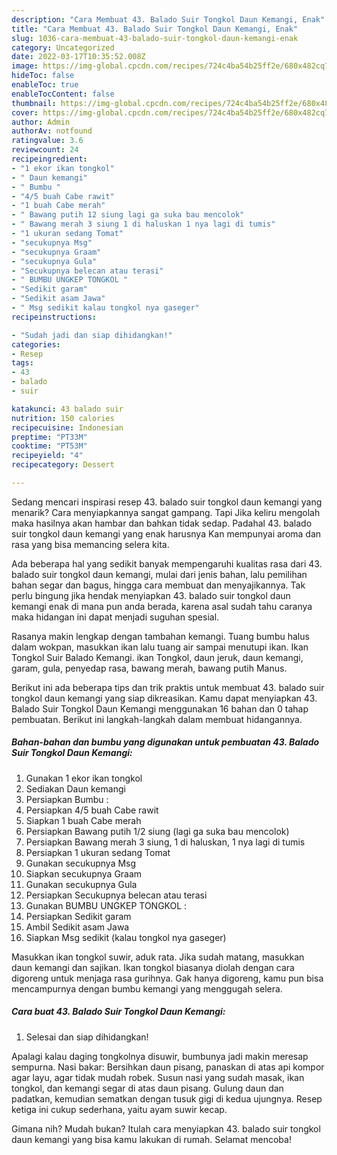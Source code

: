 ```yaml
---
description: "Cara Membuat 43. Balado Suir Tongkol Daun Kemangi, Enak"
title: "Cara Membuat 43. Balado Suir Tongkol Daun Kemangi, Enak"
slug: 1036-cara-membuat-43-balado-suir-tongkol-daun-kemangi-enak
category: Uncategorized
date: 2022-03-17T10:35:52.008Z
image: https://img-global.cpcdn.com/recipes/724c4ba54b25ff2e/680x482cq70/43-balado-suir-tongkol-daun-kemangi-foto-resep-utama.jpg
hideToc: false
enableToc: true
enableTocContent: false
thumbnail: https://img-global.cpcdn.com/recipes/724c4ba54b25ff2e/680x482cq70/43-balado-suir-tongkol-daun-kemangi-foto-resep-utama.jpg
cover: https://img-global.cpcdn.com/recipes/724c4ba54b25ff2e/680x482cq70/43-balado-suir-tongkol-daun-kemangi-foto-resep-utama.jpg
author: Admin
authorAv: notfound
ratingvalue: 3.6
reviewcount: 24
recipeingredient:
- "1 ekor ikan tongkol"
- " Daun kemangi"
- " Bumbu "
- "4/5 buah Cabe rawit"
- "1 buah Cabe merah"
- " Bawang putih 12 siung lagi ga suka bau mencolok"
- " Bawang merah 3 siung 1 di haluskan 1 nya lagi di tumis"
- "1 ukuran sedang Tomat"
- "secukupnya Msg"
- "secukupnya Graam"
- "secukupnya Gula"
- "Secukupnya belecan atau terasi"
- " BUMBU UNGKEP TONGKOL "
- "Sedikit garam"
- "Sedikit asam Jawa"
- " Msg sedikit kalau tongkol nya gaseger"
recipeinstructions:

- "Sudah jadi dan siap dihidangkan!"
categories:
- Resep
tags:
- 43
- balado
- suir

katakunci: 43 balado suir 
nutrition: 150 calories
recipecuisine: Indonesian
preptime: "PT33M"
cooktime: "PT53M"
recipeyield: "4"
recipecategory: Dessert

---
```



Sedang mencari inspirasi resep 43. balado suir tongkol daun kemangi yang menarik? Cara menyiapkannya sangat gampang. Tapi Jika keliru mengolah maka hasilnya akan hambar dan bahkan tidak sedap. Padahal 43. balado suir tongkol daun kemangi yang enak harusnya Kan mempunyai aroma dan rasa yang bisa memancing selera kita.


Ada beberapa hal yang sedikit banyak mempengaruhi kualitas rasa dari 43. balado suir tongkol daun kemangi, mulai dari jenis bahan, lalu pemilihan bahan segar dan bagus, hingga cara membuat dan menyajikannya. Tak perlu bingung jika hendak menyiapkan 43. balado suir tongkol daun kemangi enak di mana pun anda berada, karena asal sudah tahu caranya maka hidangan ini dapat menjadi suguhan spesial.

Rasanya makin lengkap dengan tambahan kemangi. Tuang bumbu halus dalam wokpan, masukkan ikan lalu tuang air sampai menutupi ikan. Ikan Tongkol Suir Balado Kemangi. ikan Tongkol, daun jeruk, daun kemangi, garam, gula, penyedap rasa, bawang merah, bawang putih Manus.


Berikut ini ada beberapa tips dan trik praktis untuk membuat 43. balado suir tongkol daun kemangi yang siap dikreasikan. Kamu dapat menyiapkan 43. Balado Suir Tongkol Daun Kemangi menggunakan 16 bahan dan 0 tahap pembuatan. Berikut ini langkah-langkah dalam membuat hidangannya.

<!--inarticleads1-->

##### Bahan-bahan dan bumbu yang digunakan untuk pembuatan 43. Balado Suir Tongkol Daun Kemangi:

1. Gunakan 1 ekor ikan tongkol
1. Sediakan  Daun kemangi
1. Persiapkan  Bumbu :
1. Persiapkan 4/5 buah Cabe rawit
1. Siapkan 1 buah Cabe merah
1. Persiapkan  Bawang putih 1/2 siung (lagi ga suka bau mencolok)
1. Persiapkan  Bawang merah 3 siung, 1 di haluskan, 1 nya lagi di tumis
1. Persiapkan 1 ukuran sedang Tomat
1. Gunakan secukupnya Msg
1. Siapkan secukupnya Graam
1. Gunakan secukupnya Gula
1. Persiapkan Secukupnya belecan atau terasi
1. Gunakan  BUMBU UNGKEP TONGKOL :
1. Persiapkan Sedikit garam
1. Ambil Sedikit asam Jawa
1. Siapkan  Msg sedikit (kalau tongkol nya gaseger)


Masukkan ikan tongkol suwir, aduk rata. Jika sudah matang, masukkan daun kemangi dan sajikan. Ikan tongkol biasanya diolah dengan cara digoreng untuk menjaga rasa gurihnya. Gak hanya digoreng, kamu pun bisa mencampurnya dengan bumbu kemangi yang menggugah selera. 

<!--inarticleads2-->

##### Cara buat 43. Balado Suir Tongkol Daun Kemangi:


1. Selesai dan siap dihidangkan!

Apalagi kalau daging tongkolnya disuwir, bumbunya jadi makin meresap sempurna. Nasi bakar: Bersihkan daun pisang, panaskan di atas api kompor agar layu, agar tidak mudah robek. Susun nasi yang sudah masak, ikan tongkol, dan kemangi segar di atas daun pisang. Gulung daun dan padatkan, kemudian sematkan dengan tusuk gigi di kedua ujungnya. Resep ketiga ini cukup sederhana, yaitu ayam suwir kecap. 

Gimana nih? Mudah bukan? Itulah cara menyiapkan 43. balado suir tongkol daun kemangi yang bisa kamu lakukan di rumah. Selamat mencoba!
